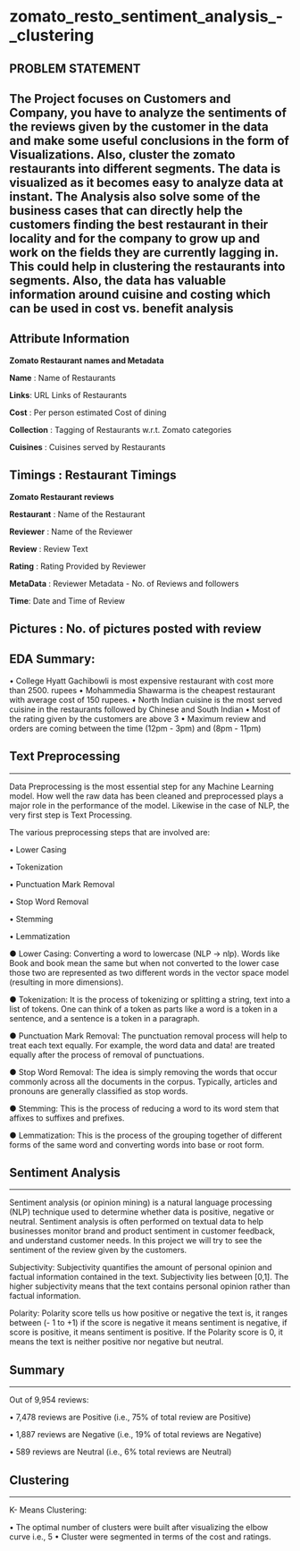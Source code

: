 # zomato_resto_sentiment_analysis_-_clustering
## PROBLEM STATEMENT
The Project focuses on Customers and Company, you have to analyze the sentiments of the reviews given by the customer in the data and make some useful conclusions in the form of Visualizations. Also, cluster the zomato restaurants into different segments. The data is visualized as it becomes easy to analyze data at instant. The Analysis also solve some of the business cases that can directly help the customers finding the best restaurant in their locality and for the company to grow up and work on the fields they are currently lagging in. This could help in clustering the restaurants into segments. Also, the data has valuable information around cuisine and costing which can be used in cost vs. benefit analysis
---
## Attribute Information

**Zomato Restaurant names and Metadata**

**Name** : Name of Restaurants

**Links**: URL Links of Restaurants

**Cost** : Per person estimated Cost of dining

**Collection** : Tagging of Restaurants w.r.t. Zomato categories

**Cuisines** : Cuisines served by Restaurants

**Timings** : Restaurant Timings
---
**Zomato Restaurant reviews**

**Restaurant** : Name of the Restaurant

**Reviewer** : Name of the Reviewer

**Review** : Review Text

**Rating** : Rating Provided by Reviewer

**MetaData** : Reviewer Metadata - No. of Reviews and followers

**Time**: Date and Time of Review

**Pictures** : No. of pictures posted with review
---
## EDA Summary:
• College Hyatt Gachibowli is most expensive restaurant with cost more than 2500. rupees
• Mohammedia Shawarma is the cheapest restaurant with average cost of 150 rupees.
• North Indian cuisine is the most served cuisine in the restaurants followed by Chinese and South Indian
• Most of the rating given by the customers are above 3
• Maximum review and orders are coming between the time (12pm - 3pm) and (8pm - 11pm)

## Text Preprocessing
---
Data Preprocessing is the most essential step for any Machine Learning model. How well the raw data has been cleaned and preprocessed plays a major role in the performance of the model. Likewise in the case of NLP, the very first step is Text Processing.

The various preprocessing steps that are involved are:

• Lower Casing

• Tokenization

• Punctuation Mark Removal

• Stop Word Removal

• Stemming

• Lemmatization

● Lower Casing: Converting a word to lowercase (NLP -> nlp). Words like Book and book mean the same but when not converted to the lower case those two are represented as two different words in the vector space model (resulting in more dimensions).

● Tokenization: It is the process of tokenizing or splitting a string, text into a list of tokens. One can think of a token as parts like a word is a token in a sentence, and a sentence is a token in a paragraph.

● Punctuation Mark Removal: The punctuation removal process will help to treat each text equally. For example, the word data and data! are treated equally after the process of removal of punctuations.

● Stop Word Removal: The idea is simply removing the words that occur commonly across all the documents in the corpus. Typically, articles and pronouns are generally classified as stop words.

● Stemming: This is the process of reducing a word to its word stem that affixes to suffixes and prefixes.

● Lemmatization: This is the process of the grouping together of different forms of the same word and converting words into base or root form.

## Sentiment Analysis
---
Sentiment analysis (or opinion mining) is a natural language processing (NLP) technique used to determine whether data is positive, negative or neutral. Sentiment analysis is often performed on textual data to help businesses monitor brand and product sentiment in customer feedback, and understand customer needs. In this project we will try to see the sentiment of the review given by the customers.

Subjectivity: Subjectivity quantifies the amount of personal opinion and factual information contained in the text. Subjectivity lies between [0,1]. The higher subjectivity means that the text contains personal opinion rather than factual information.

Polarity: Polarity score tells us how positive or negative the text is, it ranges between (- 1 to +1) if the score is negative it means sentiment is negative, if score is positive, it means sentiment is positive. If the Polarity score is 0, it means the text is neither positive nor negative but neutral.

## Summary
---

Out of 9,954 reviews:

• 7,478 reviews are Positive (i.e., 75% of total review are Positive)

• 1,887 reviews are Negative (i.e., 19% of total reviews are Negative)

• 589 reviews are Neutral (i.e., 6% total reviews are Neutral)


## Clustering
---
K- Means Clustering:

• The optimal number of clusters were built after visualizing the elbow curve i.e., 5
• Cluster were segmented in terms of the cost and ratings.
